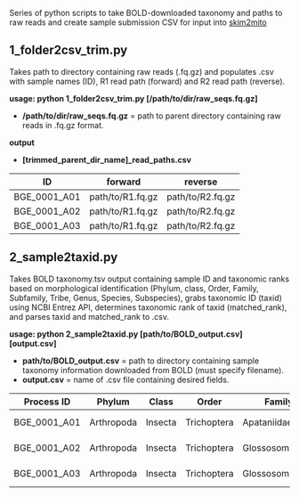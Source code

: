 Series of python scripts to take BOLD-downloaded taxonomy and paths to raw reads and create sample submission CSV for input into [skim2mito](https://github.com/o-william-white/skim2mito)

## 1_folder2csv_trim.py
Takes path to directory containing raw reads (.fq.gz) and populates .csv with sample names (ID), R1 read path (forward) and R2 read path (reverse).

**usage: python 1_folder2csv_trim.py [/path/to/dir/raw_seqs.fq.gz]**
- **/path/to/dir/raw_seqs.fq.gz** = path to parent directory containing raw reads in .fq.gz format.
  
**output**
- **[trimmed_parent_dir_name]_read_paths.csv**

| ID  | forward | reverse |
| --------- | --------- | --------- |
| BGE_0001_A01  | path/to/R1.fq.gz  | path/to/R2.fq.gz |
| BGE_0001_A02 | path/to/R1.fq.gz  | path/to/R2.fq.gz |
| BGE_0001_A03 | path/to/R1.fq.gz | path/to/R2.fq.gz |

## 2_sample2taxid.py
Takes BOLD taxonomy.tsv output containing sample ID and taxonomic ranks based on morphological identification (Phylum, class, Order, Family, Subfamily, Tribe, Genus, Species, Subspecies), grabs taxonomic ID (taxid) using NCBI Entrez API, determines taxonomic rank of taxid (matched_rank), and parses taxid and matched_rank to .csv.

**usage: python 2_sample2taxid.py [path/to/BOLD_output.csv] [output.csv]**
- **path/to/BOLD_output.csv** = path to directory containing sample taxonomy information downloaded from BOLD (must specify filename).
- **output.csv** = name of .csv file containing desired fields.

| Process ID  | Phylum | Class | Order | Family | Subfamily | Tribe | Genus | Species | Subspecies | taxid | matched_rank |
| --------- | --------- |--------- | --------- | --------- | --------- | --------- | --------- | --------- | --------- | --------- | --------- |
| BGE_0001_A01  | Arthropoda | Insecta | Trichoptera | Apataniidae | Apataniinae | | Apatania | Apatania stylata | | 177658 | genus |
| BGE_0001_A02 | Arthropoda | Insecta | Trichoptera | Glossosomatidae | Agapetinae | | Agapetus | Agapetus iridipennis | | 177627 | genus |
| BGE_0001_A03 | Arthropoda | Insecta | Trichoptera | Glossosomatidae | Agapetinae | | Agapetus | Agapetus incertulus | | 3084599 | species |
